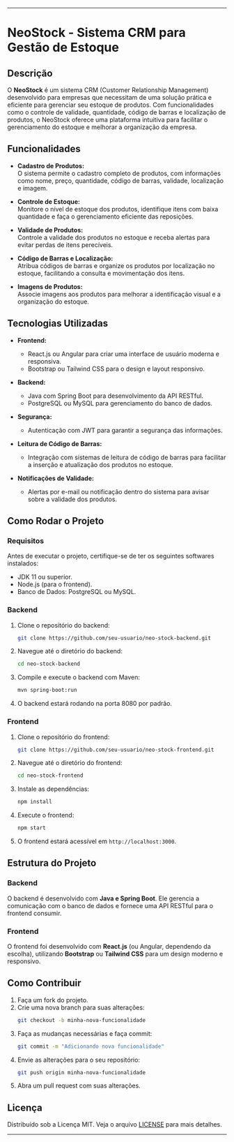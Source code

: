 

---

# **NeoStock - Sistema CRM para Gestão de Estoque**

## Descrição

O **NeoStock** é um sistema CRM (Customer Relationship Management) desenvolvido para empresas que necessitam de uma solução prática e eficiente para gerenciar seu estoque de produtos. Com funcionalidades como o controle de validade, quantidade, código de barras e localização de produtos, o NeoStock oferece uma plataforma intuitiva para facilitar o gerenciamento do estoque e melhorar a organização da empresa.

## Funcionalidades

- **Cadastro de Produtos:**  
  O sistema permite o cadastro completo de produtos, com informações como nome, preço, quantidade, código de barras, validade, localização e imagem.

- **Controle de Estoque:**  
  Monitore o nível de estoque dos produtos, identifique itens com baixa quantidade e faça o gerenciamento eficiente das reposições.

- **Validade de Produtos:**  
  Controle a validade dos produtos no estoque e receba alertas para evitar perdas de itens perecíveis.

- **Código de Barras e Localização:**  
  Atribua códigos de barras e organize os produtos por localização no estoque, facilitando a consulta e movimentação dos itens.

- **Imagens de Produtos:**  
  Associe imagens aos produtos para melhorar a identificação visual e a organização do estoque.

## Tecnologias Utilizadas

- **Frontend:**  
  - React.js ou Angular para criar uma interface de usuário moderna e responsiva.
  - Bootstrap ou Tailwind CSS para o design e layout responsivo.

- **Backend:**  
  - Java com Spring Boot para desenvolvimento da API RESTful.
  - PostgreSQL ou MySQL para gerenciamento do banco de dados.

- **Segurança:**  
  - Autenticação com JWT para garantir a segurança das informações.

- **Leitura de Código de Barras:**  
  - Integração com sistemas de leitura de código de barras para facilitar a inserção e atualização dos produtos no estoque.

- **Notificações de Validade:**  
  - Alertas por e-mail ou notificação dentro do sistema para avisar sobre a validade dos produtos.

## Como Rodar o Projeto

### Requisitos

Antes de executar o projeto, certifique-se de ter os seguintes softwares instalados:

- JDK 11 ou superior.
- Node.js (para o frontend).
- Banco de Dados: PostgreSQL ou MySQL.

### Backend

1. Clone o repositório do backend:
   ```bash
   git clone https://github.com/seu-usuario/neo-stock-backend.git
   ```

2. Navegue até o diretório do backend:
   ```bash
   cd neo-stock-backend
   ```

3. Compile e execute o backend com Maven:
   ```bash
   mvn spring-boot:run
   ```

4. O backend estará rodando na porta 8080 por padrão.

### Frontend

1. Clone o repositório do frontend:
   ```bash
   git clone https://github.com/seu-usuario/neo-stock-frontend.git
   ```

2. Navegue até o diretório do frontend:
   ```bash
   cd neo-stock-frontend
   ```

3. Instale as dependências:
   ```bash
   npm install
   ```

4. Execute o frontend:
   ```bash
   npm start
   ```

5. O frontend estará acessível em `http://localhost:3000`.

## Estrutura do Projeto

### Backend

O backend é desenvolvido com **Java e Spring Boot**. Ele gerencia a comunicação com o banco de dados e fornece uma API RESTful para o frontend consumir.

### Frontend

O frontend foi desenvolvido com **React.js** (ou Angular, dependendo da escolha), utilizando **Bootstrap** ou **Tailwind CSS** para um design moderno e responsivo.

## Como Contribuir

1. Faça um fork do projeto.
2. Crie uma nova branch para suas alterações:
   ```bash
   git checkout -b minha-nova-funcionalidade
   ```
3. Faça as mudanças necessárias e faça commit:
   ```bash
   git commit -m "Adicionando nova funcionalidade"
   ```
4. Envie as alterações para o seu repositório:
   ```bash
   git push origin minha-nova-funcionalidade
   ```
5. Abra um pull request com suas alterações.

## Licença

Distribuído sob a Licença MIT. Veja o arquivo [LICENSE](LICENSE) para mais detalhes.

---
